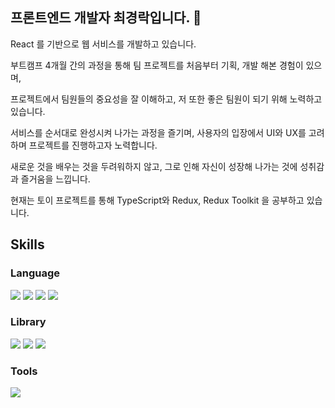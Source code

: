 ## 프론트엔드 개발자 최경락입니다. 👋

React 를 기반으로 웹 서비스를 개발하고 있습니다.

부트캠프 4개월 간의 과정을 통해 팀 프로젝트를 처음부터 기획, 개발 해본 경험이 있으며, 

프로젝트에서 팀원들의 중요성을 잘 이해하고, 저 또한 좋은 팀원이 되기 위해 노력하고 있습니다.

서비스를 순서대로 완성시켜 나가는 과정을 즐기며, 사용자의 입장에서 UI와 UX를 고려하며 프로젝트를 진행하고자 노력합니다.

새로운 것을 배우는 것을 두려워하지 않고, 그로 인해 자신이 성장해 나가는 것에 성취감과 즐거움을 느낍니다.

현재는 토이 프로젝트를 통해 TypeScript와 Redux, Redux Toolkit 을 공부하고 있습니다.


## Skills
### Language
<img src="https://img.shields.io/badge/HTML-E34F26?style=for-the-badge&logo=html5&logoColor=white"> <img src="https://img.shields.io/badge/CSS-1572B6?style=for-the-badge&logo=css3&logoColor=white"> <img src="https://img.shields.io/badge/Javascript-F7DF1E?style=for-the-badge&logo=javascript&logoColor=black"> <img src="https://img.shields.io/badge/TypeScript-3178C6?style=for-the-badge&logo=typescript&logoColor=white"> 
### Library
<img src="https://img.shields.io/badge/React-61DAFB?style=for-the-badge&logo=react&logoColor=black"> <img src="https://img.shields.io/badge/redux-764ABC?style=for-the-badge&logo=redux&logoColor=white"> <img src="https://img.shields.io/badge/styled-components-DB7093?style=for-the-badge&logo=styled-components&logoColor=white"> 
### Tools
<img src="https://img.shields.io/badge/git-F05032?style=for-the-badge&logo=git&logoColor=white">
